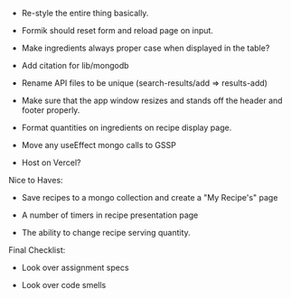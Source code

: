- Re-style the entire thing basically.

- Formik should reset form and reload page on input.

- Make ingredients always proper case when displayed in the table?

- Add citation for lib/mongodb

- Rename API files to be unique (search-results/add => results-add)

- Make sure that the app window resizes and stands off the header and footer properly.

- Format quantities on ingredients on recipe display page.

- Move any useEffect mongo calls to GSSP

- Host on Vercel?

Nice to Haves:
- Save recipes to a mongo collection and create a "My Recipe's" page

- A number of timers in recipe presentation page 

- The ability to change recipe serving quantity.

Final Checklist:
- Look over assignment specs

- Look over code smells